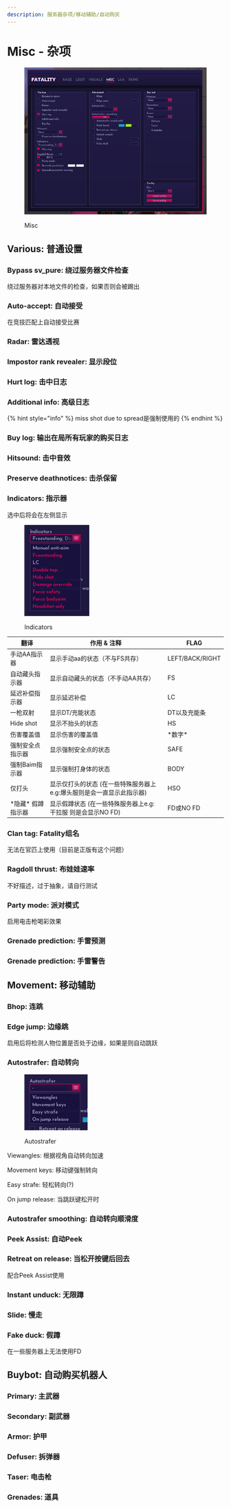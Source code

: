 ```yaml
---
description: 服务器杂项/移动辅助/自动购买
---
```


# Misc - 杂项

<figure><img src="../.gitbook/assets/Misc.png" alt=""><figcaption><p>Misc</p></figcaption></figure>

## Various: 普通设置

### Bypass sv\_pure: 绕过服务器文件检查

绕过服务器对本地文件的检查，如果否则会被踢出

### Auto-accept: 自动接受

在竞技匹配上自动接受比赛

### Radar: 雷达透视

### Impostor rank revealer: 显示段位

### Hurt log: 击中日志

### Additional info: 高级日志

{% hint style="info" %}
miss shot due to spread是强制使用的
{% endhint %}

### Buy log: 输出在局所有玩家的购买日志

### Hitsound: 击中音效

### Preserve deathnotices: 击杀保留

### Indicators: 指示器

选中后将会在左侧显示

<figure><img src="../.gitbook/assets/Indicators.png" alt=""><figcaption><p>Indicators</p></figcaption></figure>

| 翻译           | 作用 & 注释                                | FLAG            |
| ------------ | -------------------------------------- | --------------- |
| 手动AA指示器      | 显示手动aa的状态（不与FS共存）                      | LEFT/BACK/RIGHT |
| 自动藏头指示器      | 显示自动藏头的状态（不手动AA共存）                     | FS              |
| 延迟补偿指示器      | 显示延迟补偿                                 | LC              |
| 一枪双射         | 显示DT/充能状态                              | DT以及充能条         |
| Hide shot    | 显示不抬头的状态                               | HS              |
| 伤害覆盖值        | 显示伤害的覆盖值                               | \*数字\*          |
| 强制安全点指示器     | 显示强制安全点的状态                             | SAFE            |
| 强制Baim指示器    | 显示强制打身体的状态                             | BODY            |
| 仅打头          | 显示仅打头的状态 (在一些特殊服务器上e.g:爆头服则是会一直显示此指示器) | HSO             |
| \*隐藏\* 假蹲指示器 | 显示假蹲状态 (在一些特殊服务器上e.g: 干拉服 则是会显示NO FD)  | FD或NO FD        |

### Clan tag: Fatality组名

无法在官匹上使用（目前是正版有这个问题）

### Ragdoll thrust: 布娃娃速率

不好描述，过于抽象，请自行测试

### Party mode: 派对模式

启用电击枪喝彩效果

### Grenade prediction: 手雷预测

### Grenade prediction: 手雷警告

## Movement: 移动辅助

### Bhop: 连跳

### Edge jump: 边缘跳

启用后将检测人物位置是否处于边缘，如果是则自动跳跃

### Autostrafer: 自动转向

<figure><img src="../.gitbook/assets/Autostrafer (1).png" alt=""><figcaption><p>Autostrafer</p></figcaption></figure>

Viewangles: 根据视角自动转向加速

Movement keys: 移动键强制转向

Easy strafe: 轻松转向(?)

On jump release: 当跳跃键松开时

### Autostrafer smoothing: 自动转向顺滑度

### Peek Assist: 自动Peek

### Retreat on release: 当松开按键后回去

配合Peek Assist使用

### Instant unduck: 无限蹲

### Slide: 慢走

### Fake duck: 假蹲

在一些服务器上无法使用FD

## Buybot: 自动购买机器人

### Primary: 主武器

### Secondary: 副武器

### Armor: 护甲

### Defuser: 拆弹器

### Taser: 电击枪

### Grenades: 道具
